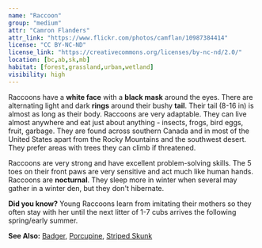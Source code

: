 ```yaml
---
name: "Raccoon"
group: "medium"
attr: "Camron Flanders"
attr_link: "https://www.flickr.com/photos/camflan/10987384414"
license: "CC BY-NC-ND"
license_link: "https://creativecommons.org/licenses/by-nc-nd/2.0/"
location: [bc,ab,sk,mb]
habitat: [forest,grassland,urban,wetland]
visibility: high
---
```

Raccoons have a **white face** with a **black mask** around the eyes. There are alternating light and dark **rings** around their bushy **tail**. Their tail (8-16 in) is almost as long as their body. Raccoons are very adaptable. They can live almost anywhere and eat just about anything - insects, frogs, bird eggs, fruit, garbage. They are found across southern Canada and in most of the United States apart from the Rocky Mountains and the southwest desert. They prefer areas with trees they can climb if threatened.

Raccoons are very strong and have excellent problem-solving skills. The 5 toes on their front paws are very sensitive and act much like human hands. Raccoons are **nocturnal**. They sleep more in winter when several may gather in a winter den, but they don't hibernate.

**Did you know?** Young Raccoons learn from imitating their mothers so they often stay with her until the next litter of 1-7 cubs arrives the following spring/early summer.

<!-- generated, do not edit -->
**See Also:**
[Badger](/animals/badger),
[Porcupine](/animals/porcupine),
[Striped Skunk](/animals/strskunk)
